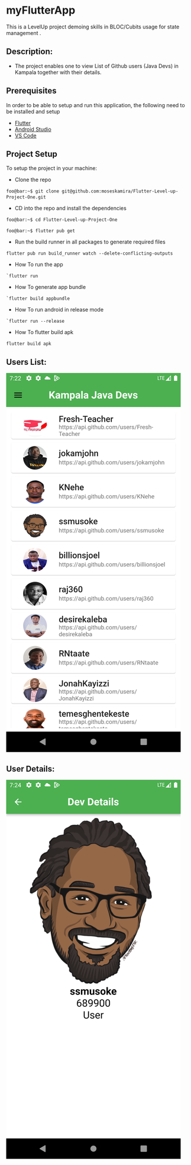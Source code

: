 # myFlutterApp

This is a LevelUp project demoing skills in BLOC/Cubits usage for state management .

## Description:

- The project enables one to view List of Github users (Java Devs) in Kampala together with their
  details.

## Prerequisites

In order to be able to setup and run this application, the following need to be installed and setup

- [Flutter](https://docs.flutter.dev/get-started/install)
- [Android Studio](https://developer.android.com/studio)
- [VS Code](https://code.visualstudio.com/)

## Project Setup

To setup the project in your machine:

- Clone the repo

```console
foo@bar:~$ git clone git@github.com:moseskamira/Flutter-Level-up-Project-One.git
```

- CD into the repo and install the dependencies

```console
foo@bar:~$ cd Flutter-Level-up-Project-One 
```

```console
foo@bar:~$ flutter pub get
```

- Run the build runner in all packages to generate required files

```console
flutter pub run build_runner watch --delete-conflicting-outputs
```

- How To run the app

```console
`flutter run
```

- How To generate app bundle

```console
`flutter build appbundle
```

- How To run android in release mode

```console
`flutter run --release
```

- How To flutter build apk

```console
flutter build apk
```

## Users List:

![List developers](/assets/images/users.png)

## User Details:

![List developers](/assets/images/details.png)

